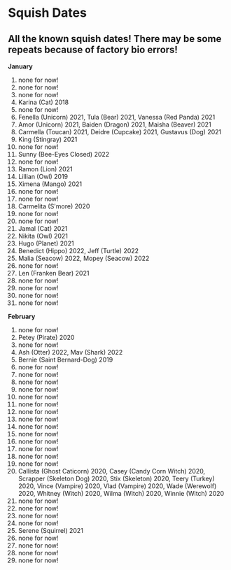# Squish Dates
## All the known squish dates! There may be some repeats because of factory bio errors!
**January**
1. none for now!
2. none for now!
3. none for now!
4. Karina (Cat) 2018
5. none for now!
6. Fenella (Unicorn) 2021, Tula (Bear) 2021, Vanessa (Red Panda) 2021
7. Amor (Unicorn) 2021, Baiden (Dragon) 2021, Maisha (Beaver) 2021
8. Carmella (Toucan) 2021, Deidre (Cupcake) 2021, Gustavus (Dog) 2021
9. King (Stingray) 2021
10. none for now!
11. Sunny (Bee-Eyes Closed) 2022
12. none for now!
13. Ramon (Lion) 2021
14. Lillian (Owl) 2019
15. Ximena (Mango) 2021
16. none for now!
17. none for now!
18. Carmelita (S'more) 2020
19. none for now!
20. none for now!
21. Jamal (Cat) 2021
22. Nikita (Owl) 2021
23. Hugo (Planet) 2021
24. Benedict (Hippo) 2022, Jeff (Turtle) 2022
25. Malia (Seacow) 2022, Mopey (Seacow) 2022
26. none for now!
27. Len (Franken Bear) 2021
28. none for now!
29. none for now!
30. none for now!
31. none for now!

**February**
1. none for now!
2. Petey (Pirate) 2020
3. none for now!
4. Ash (Otter) 2022, Mav (Shark) 2022
5. Bernie (Saint Bernard-Dog) 2019
6. none for now!
7. none for now!
8. none for now!
9. none for now! 
10. none for now!
11. none for now!
12. none for now!
13. none for now!
14. none for now!
15. none for now!
16. none for now!
17. none for now!
18. none for now!
19. none for now!
20. Callista (Ghost Caticorn) 2020, Casey (Candy Corn Witch) 2020, Scrapper (Skeleton Dog) 2020, Stix (Skeleton) 2020, Teery (Turkey) 2020, Vince (Vampire) 2020, Vlad (Vampire) 2020, Wade (Werewolf) 2020, Whitney (Witch) 2020, Wilma (Witch) 2020, Winnie (Witch) 2020
21. none for now!
22. none for now!
23. none for now!
24. none for now!
25. Serene (Squirrel) 2021
26. none for now!
27. none for now!
28. none for now!
29. none for now!
